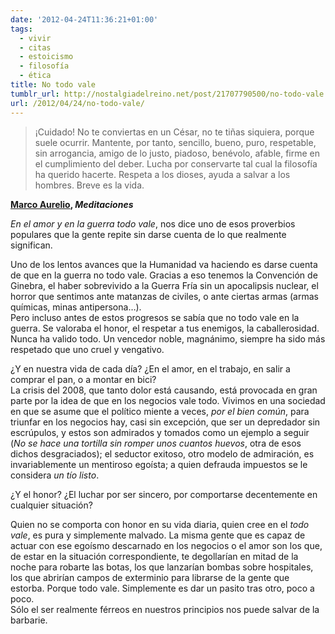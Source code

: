 ```yaml
---
date: '2012-04-24T11:36:21+01:00'
tags:
  - vivir
  - citas
  - estoicismo
  - filosofía
  - ética
title: No todo vale
tumblr_url: http://nostalgiadelreino.net/post/21707790500/no-todo-vale
url: /2012/04/24/no-todo-vale/
---
```


<blockquote>
  <p>¡Cuidado! No te conviertas en un César, no te tiñas siquiera, porque suele ocurrir. Mantente, por tanto, sencillo, bueno, puro, respetable, sin arrogancia, amigo de lo justo, piadoso, benévolo, afable, firme en el cumplimiento del deber. Lucha por conservarte tal cual la filosofía ha querido hacerte. Respeta a los dioses, ayuda a salvar a los hombres. Breve es la vida.</p>
</blockquote>

<p><strong><a href="http://es.wikipedia.org/wiki/Marco_Aurelio">Marco Aurelio</a>, <em>Meditaciones</em></strong></p>

<p><em>En el amor y en la guerra todo vale</em>, nos dice uno de esos  proverbios populares que la gente repite sin darse cuenta de lo que realmente significan.</p>

<p>Uno de los lentos avances que la Humanidad va haciendo es darse cuenta de que en la guerra no todo vale. Gracias a eso tenemos la Convención de Ginebra, el haber sobrevivido a la Guerra Fría sin un apocalipsis nuclear, el horror que sentimos ante matanzas de civiles, o ante ciertas armas   (armas químicas, minas antipersona&hellip;).<br/>
Pero incluso antes de estos progresos se sabía que no todo vale en la guerra. Se valoraba el honor, el respetar a tus enemigos, la caballerosidad. Nunca ha valido todo. Un vencedor noble, magnánimo, siempre ha sido más respetado que uno cruel y vengativo.</p>

<p>¿Y en nuestra vida de cada día? ¿En el amor, en el trabajo, en salir a comprar el pan, o a montar en bici?<br/>
La crisis del 2008, que tanto dolor está causando, está provocada en gran parte por la idea de que en los negocios vale todo. Vivimos en una sociedad en que se asume que el político miente a veces, <em>por el bien común</em>, para triunfar en los negocios hay, casi sin excepción, que ser un depredador sin escrúpulos, y estos son admirados y tomados como un ejemplo a seguir (<em>No se hace una tortilla sin romper unos cuantos huevos</em>, otra de esos dichos desgraciados); el seductor exitoso, otro modelo de admiración, es invariablemente un mentiroso egoísta; a quien defrauda impuestos se le considera <em>un tío listo</em>.</p>

<p>¿Y el honor? ¿El luchar por ser sincero, por comportarse decentemente en cualquier situación?</p>

<p>Quien no se comporta con honor en su vida diaria, quien cree en el <em>todo vale</em>, es pura y simplemente malvado.  La misma gente que es capaz de actuar con ese egoísmo descarnado en los negocios o el amor son los que, de estar en la situación correspondiente, te degollarían en mitad de la noche para robarte las botas, los que lanzarían bombas sobre hospitales, los que abrirían campos de exterminio para librarse de la gente que estorba. Porque todo vale. Simplemente es dar un pasito tras otro, poco a poco.<br/>
Sólo el ser realmente férreos en nuestros principios nos puede salvar de la barbarie.</p>